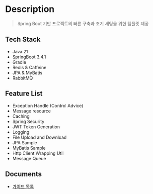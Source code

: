 # Description
> Spring Boot 기반 프로젝트의 빠른 구축과 초기 세팅을 위한 템플릿 제공 

## Tech Stack
- Java 21
- SpringBoot 3.4.1
- Gradle
- Redis & Caffeine
- JPA & MyBatis
- RabbitMQ

## Feature List
- Exception Handle (Control Advice)
- Message resource
- Caching
- Spring Security
- JWT Token Generation
- Logging
- File Upload and Download
- JPA Sample
- MyBatis Sample
- Http Client Wrapping Util
- Message Queue

## Documents
- [가이드 목록](docs/guide.md)

